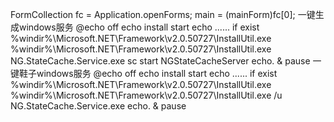 FormCollection fc = Application.openForms;
main = (mainForm)fc[0];
一键生成windows服务
@echo off
echo install start
echo ......
if exist %windir%\Microsoft.NET\Framework\v2.0.50727\InstallUtil.exe %windir%\Microsoft.NET\Framework\v2.0.50727\InstallUtil.exe NG.StateCache.Service.exe
sc start NGStateCacheServer
echo. & pause
一键鞋子windows服务
@echo off
echo install start
echo ......
if exist %windir%\Microsoft.NET\Framework\v2.0.50727\InstallUtil.exe %windir%\Microsoft.NET\Framework\v2.0.50727\InstallUtil.exe /u NG.StateCache.Service.exe
echo. & pause 